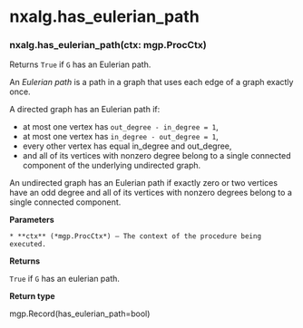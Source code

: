 # nxalg.has_eulerian_path


### nxalg.has_eulerian_path(ctx: mgp.ProcCtx)
Returns `True` if `G` has an Eulerian path.

An *Eulerian path* is a path in a graph that uses each edge of a graph
exactly once.

A directed graph has an Eulerian path if:
* at most one vertex has `out_degree - in_degree = 1`,
* at most one vertex has `in_degree - out_degree = 1`,
* every other vertex has equal in_degree and out_degree,
* and all of its vertices with nonzero degree belong to a
single connected component of the underlying undirected graph.

An undirected graph has an Eulerian path if exactly zero or
two vertices have an odd degree and all of its vertices with
nonzero degrees belong to a single connected component.


**Parameters**

    * **ctx** (*mgp.ProcCtx*) – The context of the procedure being executed.



**Returns**

`True` if `G` has an eulerian path.



**Return type**

mgp.Record(has_eulerian_path=bool)
